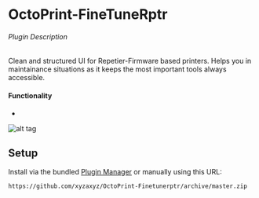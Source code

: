 # OctoPrint-FineTuneRptr

###### Plugin Description
Clean and structured UI for Repetier-Firmware based printers.
Helps you in maintainance situations as it keeps the most important tools always accessible.

#### Functionality
+ 

![alt tag](https://i.imgur.com/119xWPp.png)
## Setup

Install via the bundled [Plugin Manager](https://github.com/foosel/OctoPrint/wiki/Plugin:-Plugin-Manager)
or manually using this URL:

    https://github.com/xyzaxyz/OctoPrint-Finetunerptr/archive/master.zip
